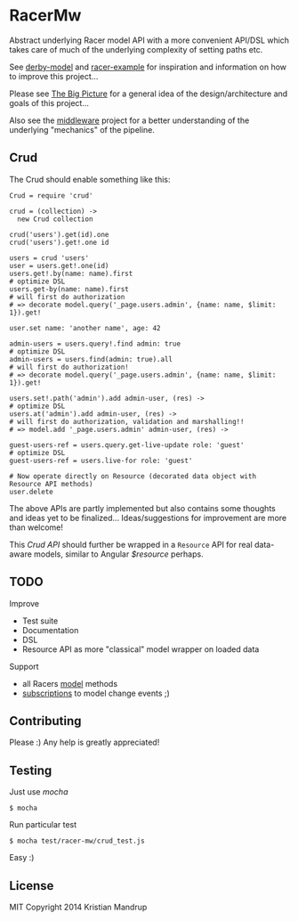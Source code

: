 # RacerMw

Abstract underlying Racer model API with a more convenient API/DSL which takes care of much of the underlying complexity
of setting paths etc.

See [derby-model](http://derbyjs.com/#models) and [racer-example](https://github.com/Sebmaster/racer-example)
for inspiration and information on how to improve this project...

Please see [The Big Picture](https://github.com/kristianmandrup/racer-mw/wiki/The-big-picture) for a general idea of the design/architecture and goals of this project...

Also see the [middleware](https://github.com/kristianmandrup/middleware) project for a better understanding of the underlying "mechanics" of the pipeline.

## Crud

The Crud should enable something like this:

```LiveScript
Crud = require 'crud'

crud = (collection) ->
  new Crud collection

crud('users').get(id).one
crud('users').get!.one id

users = crud 'users'
user = users.get!.one(id)
users.get!.by(name: name).first
# optimize DSL
users.get-by(name: name).first
# will first do authorization
# => decorate model.query('_page.users.admin', {name: name, $limit: 1}).get!

user.set name: 'another name', age: 42

admin-users = users.query!.find admin: true
# optimize DSL
admin-users = users.find(admin: true).all
# will first do authorization!
# => decorate model.query('_page.users.admin', {name: name, $limit: 1}).get!

users.set!.path('admin').add admin-user, (res) ->
# optimize DSL
users.at('admin').add admin-user, (res) ->
# will first do authorization, validation and marshalling!!
# => model.add '_page.users.admin' admin-user, (res) ->

guest-users-ref = users.query.get-live-update role: 'guest'
# optimize DSL
guest-users-ref = users.live-for role: 'guest'

# Now operate directly on Resource (decorated data object with Resource API methods)
user.delete
```

The above APIs are partly implemented but also contains some thoughts and ideas yet to be finalized...
Ideas/suggestions for improvement are more than welcome!

This *Crud API* should further be wrapped in a `Resource` API for real data-aware models,
similar to Angular *$resource* perhaps.

## TODO

Improve

 * Test suite
 * Documentation
 * DSL
 * Resource API as more "classical" model wrapper on loaded data

Support

 * all Racers [model](https://github.com/kristianmandrup/racer-mw/wiki/Racer-model-explained) methods
 * [subscriptions](https://github.com/kristianmandrup/racer-mw/wiki/Racer-model-subscriptions) to model change events ;)

## Contributing

Please :) Any help is greatly appreciated!

## Testing

Just use *mocha*

`$ mocha`

Run particular test

`$ mocha test/racer-mw/crud_test.js`

Easy :)


## License

MIT
Copyright 2014 Kristian Mandrup
